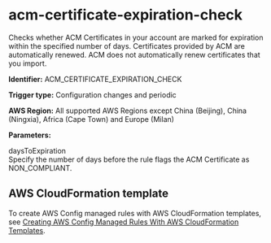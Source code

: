 # acm\-certificate\-expiration\-check<a name="acm-certificate-expiration-check"></a>

Checks whether ACM Certificates in your account are marked for expiration within the specified number of days\. Certificates provided by ACM are automatically renewed\. ACM does not automatically renew certificates that you import\.

**Identifier:** ACM\_CERTIFICATE\_EXPIRATION\_CHECK

**Trigger type:** Configuration changes and periodic

**AWS Region:** All supported AWS Regions except China \(Beijing\), China \(Ningxia\), Africa \(Cape Town\) and Europe \(Milan\)

**Parameters:**

 daysToExpiration   
Specify the number of days before the rule flags the ACM Certificate as NON\_COMPLIANT\.

## AWS CloudFormation template<a name="w24aac11c29c17c13c15"></a>

To create AWS Config managed rules with AWS CloudFormation templates, see [Creating AWS Config Managed Rules With AWS CloudFormation Templates](aws-config-managed-rules-cloudformation-templates.md)\.